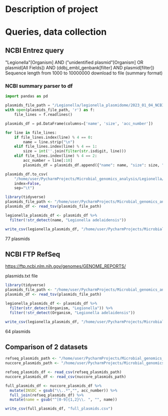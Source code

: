 # Description of project


# Queries, data collection
## NCBI Entrez query
"Legionella"[Organism] AND ("unidentified plasmid"[Organism] OR plasmid[All Fields]) AND (ddbj_embl_genbank[filter] AND plasmid[filter])
Sequence length from 1000 to 10000000
download to file (summary format)

### NCBI summary parser to df

```python
import pandas as pd

plasmids_file_path = "/Legionella/legionella_plasmidome/2023_01_04_NCBI_nuccore_plasmids_list.txt"
with open(plasmids_file_path, 'r') as f:
    file_lines = f.readlines()

plasmids_df = pd.DataFrame(columns=['name', 'size', 'acc_number'])

for line in file_lines:
    if file_lines.index(line) % 4 == 0:
        name = line.strip("\n")
    elif file_lines.index(line) % 4 == 1:
        size = int(''.join(filter(str.isdigit, line)))
    elif file_lines.index(line) % 4 == 2:
        acc_number = line[:10]
        plasmids_df = plasmids_df.append({"name": name, "size": size, "acc_number": acc_number}, ignore_index=True)

plasmids_df.to_csv(
    "/home/user/PycharmProjects/Microbial_genomics_analysis/Legionella/legionella_plasmidome/2023_01_04_NCBI_nuccore_plasmids_list.csv",
    index=False,
    sep="\t")
```

```R
library(tidyverse)
plasmids_file_path <- "/home/user/PycharmProjects/Microbial_genomics_analysis/Legionella/plasmidome/2023_01_04_NCBI_nuccore_plasmids_list.csv"
plasmids_df <- read_tsv(plasmids_file_path)

legionella_plasmids_df <- plasmids_df %>% 
  filter(!str_detect(name, "Legionella adelaidensis"))

write_csv(legionella_plasmids_df, "/home/user/PycharmProjects/Microbial_genomics_analysis/Legionella/plasmidome/2023_01_04_NCBI_filtered_nuccore_plasmids_list.csv")
```
77 plasmids

## NCBI FTP RefSeq
https://ftp.ncbi.nlm.nih.gov/genomes/GENOME_REPORTS/

plasmids.txt file
```R
library(tidyverse)
plasmids_file_path <- "/home/user/PycharmProjects/Microbial_genomics_analysis/Legionella/plasmidome/2023_01_04_NCBI_plasmids_list.txt"
plasmids_df <- read_tsv(plasmids_file_path)

legionella_plasmids_df <- plasmids_df %>% 
  filter(str_detect(Organism, "Legionella")) %>%
  filter(!str_detect(Organism, "Legionella adelaidensis"))

write_csv(legionella_plasmids_df, "/home/user/PycharmProjects/Microbial_genomics_analysis/Legionella/plasmidome/2023_01_04_NCBI_filtered_plasmids_list.csv")
```
64 plasmids
## Comparison of 2 datasets
```R
refseq_plasmids_path <- "/home/user/PycharmProjects/Microbial_genomics_analysis/Legionella/legionella_plasmidome/2023_01_04_NCBI_filtered_plasmids_list.csv"
nuccore_plasmids_path <- "/home/user/PycharmProjects/Microbial_genomics_analysis/Legionella/legionella_plasmidome/2023_01_04_NCBI_filtered_nuccore_plasmids_list.csv"

refseq_plasmids_df <- read_csv(refseq_plasmids_path)
nuccore_plasmids_df <- read_csv(nuccore_plasmids_path)

full_plasmids_df <- nuccore_plasmids_df %>%
  mutate(INSDC = gsub("\\..*","", acc_number)) %>% 
  full_join(refseq_plasmids_df) %>%
  mutate(name = gsub("^[0-9]{1,2}\\. ", "", name))

write_csv(full_plasmids_df, "full_plasmids.csv")
```

